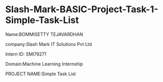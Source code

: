 # Slash-Mark-BASIC-Project-Task-1-Simple-Task-List
Name:BOMMISETTY TEJAVARDHAN

company:Slash Mark IT Solutions Pvt Ltd

Intern ID: SMI79271

Domain:Machine Learning Internship

PROJECT NAME:Simple Task List

